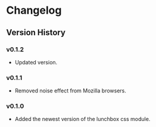 # Changelog

## Version History

### v0.1.2

- Updated version.

### v0.1.1

- Removed noise effect from Mozilla browsers.

### v0.1.0

- Added the newest version of the lunchbox css module.
